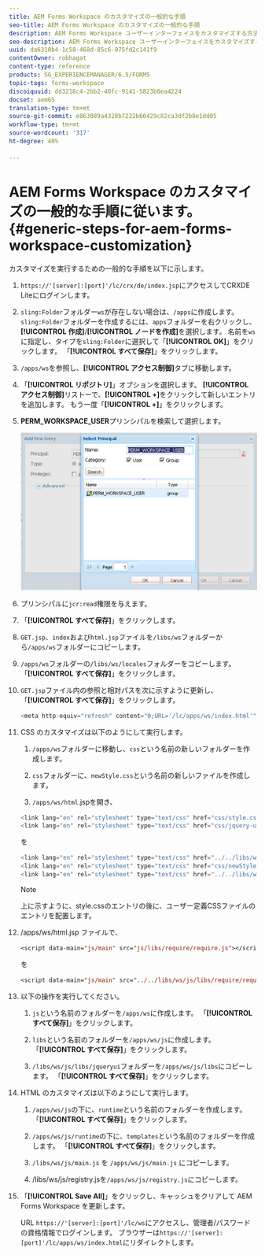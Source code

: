 ```yaml
---
title: AEM Forms Workspace のカスタマイズの一般的な手順
seo-title: AEM Forms Workspace のカスタマイズの一般的な手順
description: AEM Forms Workspace ユーザーインターフェイスをカスタマイズする方法。
seo-description: AEM Forms Workspace ユーザーインターフェイスをカスタマイズする方法。
uuid: da6310b4-1c58-468d-85c6-975fd2c141f9
contentOwner: robhagat
content-type: reference
products: SG_EXPERIENCEMANAGER/6.5/FORMS
topic-tags: forms-workspace
discoiquuid: dd3218c4-2bb2-40fc-9141-5823b0ea4224
docset: aem65
translation-type: tm+mt
source-git-commit: e863089a4328b7222b60429c82ca3df2b8e1dd05
workflow-type: tm+mt
source-wordcount: '317'
ht-degree: 40%

---
```



# AEM Forms Workspace のカスタマイズの一般的な手順に従います。  {#generic-steps-for-aem-forms-workspace-customization}

カスタマイズを実行するための一般的な手順を以下に示します。

1. `https://'[server]:[port]'/lc/crx/de/index.jsp`にアクセスしてCRXDE Liteにログインします。
1. `sling:Folder`フォルダー`ws`が存在しない場合は、`/apps`に作成します。 `sling:Folder`フォルダーを作成するには、`apps`フォルダーを右クリックし、**[!UICONTROL 作成]**/**[!UICONTROL ノードを作成]**&#x200B;を選択します。 名前を`ws`に指定し、タイプを`sling:Folder`に選択して「**[!UICONTROL OK]**」をクリックします。 「**[!UICONTROL すべて保存]**」をクリックします。
1. `/apps/ws`を参照し、**[!UICONTROL アクセス制御]**&#x200B;タブに移動します。
1. 「**[!UICONTROL リポジトリ]**」オプションを選択します。 **[!UICONTROL アクセス制御]**&#x200B;リストーで、**[!UICONTROL +]**&#x200B;をクリックして新しいエントリを追加します。 もう一度「**[!UICONTROL +]**」をクリックします。
1. **PERM_WORKSPACE_USER**&#x200B;プリンシパルを検索して選択します。

   ![HTML Workspace をカスタマイズするための汎用手順の一部として PERM_WORKSPACE_USER プリンシパルを選択します](assets/perm_workspace_user.png)

1. プリンシパルに`jcr:read`権限を与えます。
1. 「**[!UICONTROL すべて保存]**」をクリックします。
1. `GET.jsp`、`index`および`html.jsp`ファイルを`/libs/ws`フォルダーから`/apps/ws`フォルダーにコピーします。
1. `/apps/ws`フォルダーの`/libs/ws/locales`フォルダーをコピーします。 「**[!UICONTROL すべて保存]**」をクリックします。
1. `GET.jsp`ファイル内の参照と相対パスを次に示すように更新し、「**[!UICONTROL すべて保存]**」をクリックします。

   ```javascript
   <meta http-equiv="refresh" content="0;URL='/lc/apps/ws/index.html'" />
   ```

1. CSS のカスタマイズは以下のようにして実行します。

   1. `/apps/ws`フォルダーに移動し、`css`という名前の新しいフォルダーを作成します。

   1. `css`フォルダーに、`newStyle.css`という名前の新しいファイルを作成します。

   1. `/apps/ws/html`.jspを開き、

   ```javascript
   <link lang="en" rel="stylesheet" type="text/css" href="css/style.css" />
   <link lang="en" rel="stylesheet" type="text/css" href="css/jquery-ui.css"/>
   ```

   を

   ```javascript
   <link lang="en" rel="stylesheet" type="text/css" href="../../libs/ws/css/style.css" />
   <link lang="en" rel="stylesheet" type="text/css" href="css/newStyle.css" />
   <link lang="en" rel="stylesheet" type="text/css" href="../../libs/ws/css/jquery-ui.css"/>
   ```

   >[!NOTE]
   >
   >上に示すように、style.cssのエントリの後に、ユーザー定義CSSファイルのエントリを配置します。

1. /apps/ws/html.jsp ファイルで、

   ```jsp
   <script data-main="js/main" src="js/libs/require/require.js"></script>
   ```

   を

   ```jsp
   <script data-main="js/main" src="../../libs/ws/js/libs/require/require.js"></script>
   ```

1. 以下の操作を実行してください。

   1. `js`という名前のフォルダーを`/apps/ws`に作成します。 「**[!UICONTROL すべて保存]**」をクリックします。

   1. `libs`という名前のフォルダーを`/apps/ws/js`に作成します。 「**[!UICONTROL すべて保存]**」をクリックします。

   1. `/libs/ws/js/libs/jqueryui`フォルダーを`/apps/ws/js/libs`にコピーします。 「**[!UICONTROL すべて保存]**」をクリックします。

1. HTML のカスタマイズは以下のようにして実行します。

   1. `/apps/ws/js`の下に、`runtime`という名前のフォルダーを作成します。 「**[!UICONTROL すべて保存]**」をクリックします。

   1. `/apps/ws/js/runtime`の下に、`templates`という名前のフォルダーを作成します。 「**[!UICONTROL すべて保存]**」をクリックします。

   1. `/libs/ws/js/main.js` を `/apps/ws/js/main.js` にコピーします。

   1. /libs/ws/js/registry.jsを`/apps/ws/js/registry.js`にコピーします。

1. 「**[!UICONTROL Save All]**」をクリックし、キャッシュをクリアして AEM Forms Workspace を更新します。

   URL `https://'[server]:[port]'/lc/ws`にアクセスし、管理者/パスワードの資格情報でログインします。 ブラウザーは`https://'[server]:[port]'/lc/apps/ws/index.html`にリダイレクトします。
